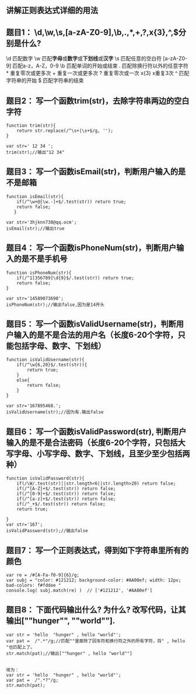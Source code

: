 ## 讲解正则表达式详细的用法


## 题目1： \d,\w,\s,[a-zA-Z0-9],\b,.,*,+,?,x{3},^,$分别是什么?

\d     匹配数字
\w    匹配**字母**或**数字**或**下划线**或**汉字**
\s     匹配任意的空白符
[a-zA-Z0-9]      匹配a-z，A-Z，0-9
\b     匹配单词的开始或结束
.       匹配除换行符以外的任意字符
\*      重复零次或更多次
\+     重复一次或更多次
?     重复零次或一次
x{3}   x重复3次
^      匹配字符串的开始
$	匹配字符串的结束




## 题目2： 写一个函数trim(str)，去除字符串两边的空白字符

```
function trim(str){
    return str.replace(/^\s+|\s+$/g, '');
}

var str=' 12 34 ';
trim(str);//输出"12 34"
```





## 题目3： 写一个函数isEmail(str)，判断用户输入的是不是邮箱
```
function isEmail(str){
    if(/^\w+@[\w.-]+$/.test(str)) return true;
    return false;
   }

var str='3hjknn738@qq.ocm';
isEmail(str);//输出true
```





## 题目4： 写一个函数isPhoneNum(str)，判断用户输入的是不是手机号
```
function isPhoneNum(str){
    if(/^1[356789]\d{9}$/.test(str)) return true;
    return false;  
}

var str='14589073690';
isPhoneNum(str);//输出false,因为是14开头
```





## 题目5： 写一个函数isValidUsername(str)，判断用户输入的是不是合法的用户名（长度6-20个字符，只能包括字母、数字、下划线）
```
function isValidUsername(str){
    if(/^\w{6,20}$/.test(str)){
        return true;
    }
    else{
        return false;
    }
}

var str='167895468.';
isValidUsername(str);//因为有.输出false
```





## 题目6： 写一个函数isValidPassword(str), 判断用户输入的是不是合法密码（长度6-20个字符，只包括大写字母、小写字母、数字、下划线，且至少至少包括两种）

```
function isValidPassword(str){
    if(/\W/.test(str)||str.length<6||str.length>20) return false;
    if(/^[A-Z]+$/.test(str)) return false;
    if(/^[0-9]+$/.test(str)) return false;
    if(/^[a-z]+$/.test(str)) return false;
    if(/^_+$/.test(str)) return false;
    return true;
   
}
var str='167';
isValidPassword(str);//输出false
```




## 题目7： 写一个正则表达式，得到如下字符串里所有的颜色
```
var re = /#[A-Fa-f0-9]{6}/g;
var subj = "color: #121212; background-color: #AA00ef; width: 12px; bad-colors: f#fddee "
console.log( subj.match(re) )  // ['#121212', '#AA00ef']
```





## 题目8： 下面代码输出什么? 为什么? 改写代码，让其输出[""hunger"", ""world""].
```
var str = 'hello  "hunger" , hello "world"';
var pat =  /".*"/g;//匹配""里面除了回车符和换行符之外的所有字符，将" , hello "也匹配上了。
str.match(pat);//输出[""hunger" , hello "world""]


改为：
var str = 'hello  "hunger" , hello "world"';
var pat =  /".*?"/g;
str.match(pat);

```

